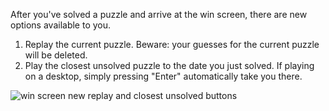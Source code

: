 After you've solved a puzzle and arrive at the win screen, there are new options available to you.

1. Replay the current puzzle. Beware: your guesses for the current puzzle will be deleted.
2. Play the closest unsolved puzzle to the date you just solved. If playing on a desktop, simply pressing "Enter" automatically take you there.

![win screen new replay and closest unsolved buttons](/images/win_screen_replay_and_closest_unsolved.png)